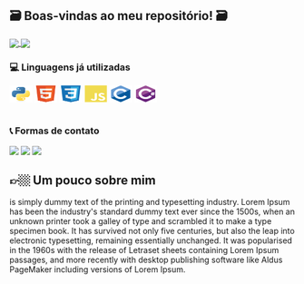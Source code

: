 ## 🗃 Boas-vindas ao meu repositório! 🗃

<a href="https://github.com/myke159/github-readme-stats">
  <img height=180 align="center" src="https://github-readme-stats.vercel.app/api?username=myke159&rank_icon=github&show_icons=true&title_color=00ffd1&icon_color=00ffd1&text_color=e8e8e8&bg_color=151515" />
</a>

<a href="https://github.com/myke159/convoychat">
  <img height=180 align="center" src="https://github-readme-stats.vercel.app/api/top-langs?username=myke159&layout=compact&langs_count=8&card_width=320&show_icons=true&title_color=00ffd1&icon_color=00ffd1&text_color=e8e8e8&bg_color=151515" />
</a>
<br>

<h3>💻 Linguagens já utilizadas </h3>
<div style="display: inline_block">
  <img align="center" alt="Icone-Python" height="30" width="40" src="https://raw.githubusercontent.com/devicons/devicon/master/icons/python/python-original.svg">
  <img align="center" alt="Icone-HTML" height="30" width="40" src="https://raw.githubusercontent.com/devicons/devicon/master/icons/html5/html5-original.svg">
  <img align="center" alt="Icone-CSS" height="30" width="40" src="https://raw.githubusercontent.com/devicons/devicon/master/icons/css3/css3-original.svg">
  <img align="center" alt="Rafa-Js" height="30" width="40" src="https://raw.githubusercontent.com/devicons/devicon/master/icons/javascript/javascript-plain.svg">
  <img align="center" alt="Icone-Csharp" height="30" width="40" src="https://raw.githubusercontent.com/devicons/devicon/master/icons/c/c-original.svg">
  <img align="center" alt="Icone-Csharp" height="30" width="40" src="https://raw.githubusercontent.com/devicons/devicon/master/icons/csharp/csharp-original.svg">
</div>
<br>

<h3>📞 Formas de contato</h3>
<div> 
  <a href="https://instagram.com/myke.lls" target="_blank"><img src="https://img.shields.io/badge/-Instagram-%23E4405F?style=for-the-badge&logo=instagram&logoColor=white" target="_blank"></a>
  <a href = "mailto:myke676@gmail.com"><img src="https://img.shields.io/badge/-Gmail-%23333?style=for-the-badge&logo=gmail&logoColor=white" target="_blank"></a>
  <a href="https://www.linkedin.com/in/myke-bueno-7bb961226" target="_blank"><img src="https://img.shields.io/badge/-LinkedIn-%230077B5?style=for-the-badge&logo=linkedin&logoColor=white" target="_blank"></a> 
</div>

## 👉🏼 Um pouco sobre mim 
<p>is simply dummy text of the printing and typesetting industry. Lorem Ipsum has been the industry's standard dummy text ever since the 1500s, when an unknown printer took a galley of type and scrambled it to make a type specimen book. It has survived not only five centuries, but also the leap into electronic typesetting, remaining essentially unchanged. It was popularised in the 1960s with the release of Letraset sheets containing Lorem Ipsum passages, and more recently with desktop publishing software like Aldus PageMaker including versions of Lorem Ipsum.</p>
